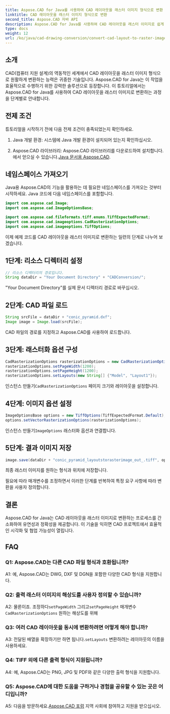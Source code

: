 ```yaml
---
title: Aspose.CAD for Java를 사용하여 CAD 레이아웃을 래스터 이미지 형식으로 변환
linktitle: CAD 레이아웃을 래스터 이미지 형식으로 변환
second_title: Aspose.CAD 자바 API
description: Aspose.CAD for Java를 사용하여 CAD 레이아웃을 래스터 이미지로 쉽게 변환하세요. 향상된 협업을 위한 고품질 시각화.
type: docs
weight: 12
url: /ko/java/cad-drawing-conversion/convert-cad-layout-to-raster-image/
---
```

## 소개

CAD(컴퓨터 지원 설계)의 역동적인 세계에서 CAD 레이아웃을 래스터 이미지 형식으로 원활하게 변환하는 능력은 귀중한 기술입니다. Aspose.CAD for Java는 이 작업을 효율적으로 수행하기 위한 강력한 솔루션으로 등장합니다. 이 튜토리얼에서는 Aspose.CAD for Java를 사용하여 CAD 레이아웃을 래스터 이미지로 변환하는 과정을 단계별로 안내합니다.

## 전제 조건

튜토리얼을 시작하기 전에 다음 전제 조건이 충족되었는지 확인하세요.

1. Java 개발 환경: 시스템에 Java 개발 환경이 설치되어 있는지 확인하십시오.

2.  Aspose.CAD 라이브러리: Aspose.CAD 라이브러리를 다운로드하여 설치합니다. 에서 얻으실 수 있습니다.[Java 문서용 Aspose.CAD](https://reference.aspose.com/cad/java/).

## 네임스페이스 가져오기

Java용 Aspose.CAD의 기능을 활용하는 데 필요한 네임스페이스를 가져오는 것부터 시작하세요. Java 코드에 다음 네임스페이스를 포함합니다.

```java
import com.aspose.cad.Image;
import com.aspose.cad.ImageOptionsBase;

import com.aspose.cad.fileformats.tiff.enums.TiffExpectedFormat;
import com.aspose.cad.imageoptions.CadRasterizationOptions;
import com.aspose.cad.imageoptions.TiffOptions;
```

이제 예제 코드를 CAD 레이아웃을 래스터 이미지로 변환하는 일련의 단계로 나누어 보겠습니다.
## 1단계: 리소스 디렉터리 설정

```java
// 리소스 디렉터리의 경로입니다.
String dataDir = "Your Document Directory" + "CADConversion/";
```

"Your Document Directory"를 실제 문서 디렉터리 경로로 바꾸십시오.

## 2단계: CAD 파일 로드

```java
String srcFile = dataDir + "conic_pyramid.dxf";
Image image = Image.load(srcFile);
```

CAD 파일의 경로를 지정하고 Aspose.CAD를 사용하여 로드합니다.

## 3단계: 래스터화 옵션 구성

```java
CadRasterizationOptions rasterizationOptions = new CadRasterizationOptions();
rasterizationOptions.setPageWidth(1200);
rasterizationOptions.setPageHeight(1200);
rasterizationOptions.setLayouts(new String[] {"Model", "Layout1"});
```

 인스턴스 만들기`CadRasterizationOptions` 페이지 크기와 레이아웃을 설정합니다.

## 4단계: 이미지 옵션 설정

```java
ImageOptionsBase options = new TiffOptions(TiffExpectedFormat.Default);
options.setVectorRasterizationOptions(rasterizationOptions);
```

 인스턴스 만들기`ImageOptions` 래스터화 옵션과 연결합니다.

## 5단계: 결과 이미지 저장

```java
image.save(dataDir + "conic_pyramid_layoutstorasterimage_out_.tiff", options);
```

최종 래스터 이미지를 원하는 형식과 위치에 저장합니다.

필요에 따라 매개변수를 조정하면서 이러한 단계를 반복하여 특정 요구 사항에 따라 변환을 사용자 정의합니다.

## 결론

Aspose.CAD for Java는 CAD 레이아웃을 래스터 이미지로 변환하는 프로세스를 간소화하여 유연성과 정확성을 제공합니다. 이 기술을 익히면 CAD 프로젝트에서 효율적인 시각화 및 협업 가능성이 열립니다.

## FAQ

### Q1: Aspose.CAD는 다른 CAD 파일 형식과 호환됩니까?

A1: 예, Aspose.CAD는 DWG, DXF 및 DGN을 포함한 다양한 CAD 형식을 지원합니다.

### Q2: 출력 래스터 이미지의 해상도를 사용자 정의할 수 있습니까?

 A2: 물론이죠. 조정하다`setPageWidth` 그리고`setPageHeight` 매개변수`CadRasterizationOptions` 원하는 해상도를 위해

### Q3: 여러 CAD 레이아웃을 동시에 변환하려면 어떻게 해야 합니까?

 A3: 전달된 배열을 확장하기만 하면 됩니다.`setLayouts` 변환하려는 레이아웃의 이름을 사용하세요.

### Q4: TIFF 외에 다른 출력 형식이 지원됩니까?

A4: 예, Aspose.CAD는 PNG, JPG 및 PDF와 같은 다양한 출력 형식을 지원합니다.

### Q5: Aspose.CAD에 대한 도움을 구하거나 경험을 공유할 수 있는 곳은 어디입니까?

A5: 다음을 방문하세요.[Aspose.CAD 포럼](https://forum.aspose.com/c/cad/19) 지역 사회에 참여하고 지원을 받으십시오.